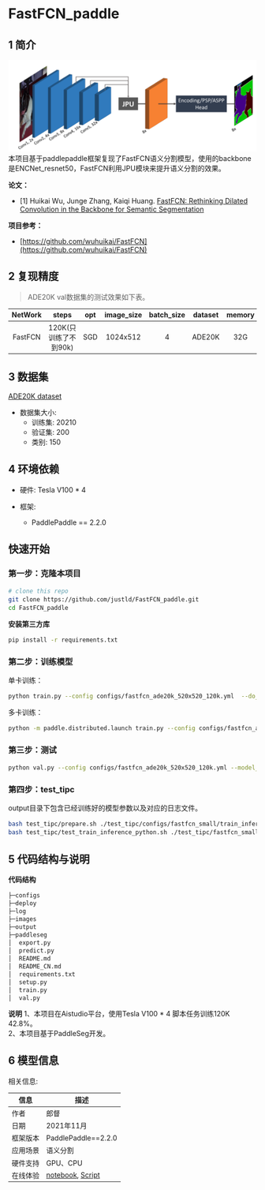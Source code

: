 # FastFCN_paddle

## 1 简介
![images](images/network.png)  
本项目基于paddlepaddle框架复现了FastFCN语义分割模型，使用的backbone是ENCNet_resnet50，FastFCN利用JPU模块来提升语义分割的效果。

**论文：**
- [1] Huikai Wu, Junge Zhang, Kaiqi Huang. [FastFCN: Rethinking Dilated Convolution in the Backbone for Semantic Segmentation](https://paperswithcode.com/paper/fastfcn-rethinking-dilated-convolution-in-the)

**项目参考：**
- [https://github.com/wuhuikai/FastFCN](https://github.com/wuhuikai/FastFCN)

## 2 复现精度
>ADE20K val数据集的测试效果如下表。


|NetWork |steps|opt|image_size|batch_size|dataset|memory|card|mIou|config|weight|log|
| :---: | :---: | :---: | :---: | :---: | :---: | :---: | :---: | :---: | :---: | :---: | :---: |
|FastFCN|120K(只训练了不到90k)|SGD|1024x512|4|ADE20K|32G|4|42.8|[fastfcn_ade20k_520x520_120k.yml](configs/fastfcn_ade20k_520x520_120k.yml)|[weight](https://bj.bcebos.com/v1/ai-studio-cluster-infinite-task/outputs/105110.tar?authorization=bce-auth-v1%2F0ef6765c1e494918bc0d4c3ca3e5c6d1%2F2021-11-25T08%3A56%3A00Z%2F-1%2F%2F27d2bd5ec48e4e1a4463f7af2765071742a8ce9791fb3d4c0ddd013de854fa07) |[log](log/trainer-0.log)|

## 3 数据集
[ADE20K dataset](http://groups.csail.mit.edu/vision/datasets/ADE20K/)

- 数据集大小:
    - 训练集: 20210
    - 验证集: 200
    - 类别: 150

## 4 环境依赖
- 硬件: Tesla V100 * 4

- 框架:
    - PaddlePaddle == 2.2.0
  
    
## 快速开始

### 第一步：克隆本项目
```bash
# clone this repo
git clone https://github.com/justld/FastFCN_paddle.git
cd FastFCN_paddle
```

**安装第三方库**
```bash
pip install -r requirements.txt
```


### 第二步：训练模型
单卡训练：
```bash
python train.py --config configs/fastfcn_ade20k_520x520_120k.yml  --do_eval --use_vdl --log_iter 100 --save_interval 1000 --save_dir output
```
多卡训练：
```bash
python -m paddle.distributed.launch train.py --config configs/fastfcn_ade20k_520x520_120k.yml  --do_eval --use_vdl --log_iter 100 --save_interval 1000 --save_dir output
```

### 第三步：测试
```bash
python val.py --config configs/fastfcn_ade20k_520x520_120k.yml --model_path {your model path}
```

### 第四步：test_tipc
output目录下包含已经训练好的模型参数以及对应的日志文件。
```bash
bash test_tipc/prepare.sh ./test_tipc/configs/fastfcn_small/train_infer_python.txt 'lite_train_lite_infer'
bash test_tipc/test_train_inference_python.sh ./test_tipc/fastfcn_small/train_infer_python.txt 'lite_train_lite_infer'
```

## 5 代码结构与说明
**代码结构**
```
├─configs           
├─deploy  
├─log                 
├─images                         
├─output                           
├─paddleseg                                                   
│  export.py                     
│  predict.py                        
│  README.md                        
│  README_CN.md                     
│  requirements.txt                      
│  setup.py                   
│  train.py                
│  val.py                       
```
**说明**
1、本项目在Aistudio平台，使用Tesla V100 * 4 脚本任务训练120K 42.8%。  
2、本项目基于PaddleSeg开发。  

## 6 模型信息

相关信息:

| 信息 | 描述 |
| --- | --- |
| 作者 | 郎督|
| 日期 | 2021年11月 |
| 框架版本 | PaddlePaddle==2.2.0 |
| 应用场景 | 语义分割 |
| 硬件支持 | GPU、CPU |
| 在线体验 | [notebook](https://aistudio.baidu.com/studio/project/partial/verify/3032180/3a81376885c240ccbe2dd791fa33688b), [Script](https://aistudio.baidu.com/aistudio/projectdetail/3032180?contributionType=1)|



